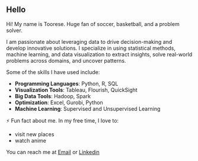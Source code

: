 ## Hello

Hi! My name is Toorese. Huge fan of soccer, basketball, and a problem solver.

I am passionate about leveraging data to drive decision-making and develop innovative solutions. I specialize in using statistical methods, machine learning, and data visualization to extract insights, solve real-world problems across domains, and uncover patterns.

Some of the skills I have used include:

- **Programming Languages**: Python, R, SQL    
- **Visualization Tools**: Tableau, Flourish, QuickSight
- **Big Data Tools**: Hadoop, Spark  
- **Optimization**: Excel, Gurobi, Python  
- **Machine Learning**: Supervised and Unsupervised Learning

⚡ Fun fact about me. In my free time, I love to:
 
- visit new places
- watch anime

You can reach me at [Email](toorese@gmail.com) or [Linkedin](https://linkedin.com/toorese-l)
